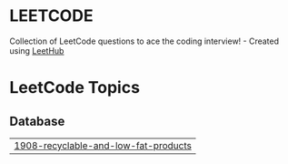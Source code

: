 # LEETCODE
Collection of LeetCode questions to ace the coding interview! - Created using [LeetHub](https://github.com/QasimWani/LeetHub)

<!---LeetCode Topics Start-->
# LeetCode Topics
## Database
|  |
| ------- |
| [1908-recyclable-and-low-fat-products](https://github.com/achal2000-oss/LEETCODE/tree/master/1908-recyclable-and-low-fat-products) |
<!---LeetCode Topics End-->